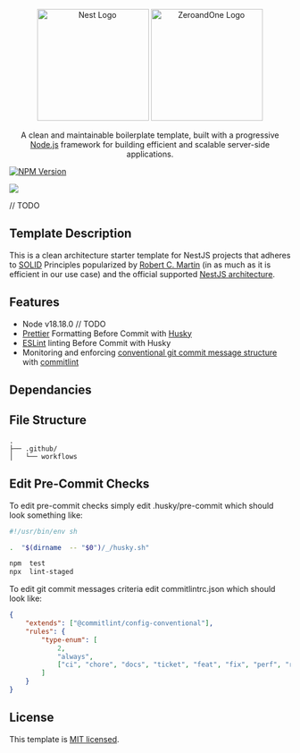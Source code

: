 <!-- Prepared By: Mohammad Kahil-->

<p  align="center">
<a  href="http://nestjs.com/"  target="blank"><img  src="https://nestjs.com/img/logo-small.svg"  width="200" height="200" alt="Nest Logo"  /></a>
<a  href="https://zeroandone.me/"  target="blank"><img  src="https://zeroandone.me/svg/logo.svg"  width="200" height="200" alt="ZeroandOne Logo"  /></a>
</p>

[circleci-image]: https://img.shields.io/circleci/build/github/nestjs/nest/master?token=abc123def456
[circleci-url]: https://circleci.com/gh/nestjs/nest

<p  align="center">A clean and maintainable boilerplate template, built with a progressive <a  href="http://nodejs.org"  target="_blank">Node.js</a> framework for building efficient and scalable server-side applications.</p>

<p  align="center">

<a  href="https://www.npmjs.com/~nestjscore"  target="_blank"><img  src="https://img.shields.io/npm/v/@nestjs/core.svg"  alt="NPM Version"  /></a>

<a  href="https://twitter.com/nestframework"  target="_blank"><img  src="https://img.shields.io/twitter/follow/nestframework.svg?style=social&label=Follow"></a>

</p> // TODO

## Template Description

This is a clean architecture starter template for NestJS projects that adheres
to [SOLID](https://en.wikipedia.org/wiki/SOLID) Principles popularized
by [Robert C. Martin](https://en.wikipedia.org/wiki/Robert_C._Martin) (in as much as it is efficient in our use case)
and the official supported [NestJS architecture](https://docs.nestjs.com/).

## Features

-   Node v18.18.0 // TODO
-   [Prettier](https://github.com/prettier/prettier) Formatting Before Commit
    with [Husky](https://github.com/typicode/husky)
-   [ESLint](https://github.com/eslint/eslint) linting Before Commit with Husky
-   Monitoring and
    enforcing [conventional git commit message structure](https://medium.com/rupesh-tiwari/conventional-git-commit-messages-and-linting-76e1fbb9e14a#:~:text=Conventional%20Commit%20Message%20Format&text=The%20commit%20message%20should%20be,as%20in%20various%20git%20tools.)
    with [commitlint](https://github.com/conventional-changelog/commitlint)

## Dependancies


## File Structure

```
.
├── .github/
│   └── workflows
```



## Edit Pre-Commit Checks

To edit pre-commit checks simply edit .husky/pre-commit which should look something like:

```bash
#!/usr/bin/env sh

.  "$(dirname  -- "$0")/_/husky.sh"

npm  test
npx  lint-staged
```

To edit git commit messages criteria edit commitlintrc.json which should look like:

```json
{
    "extends": ["@commitlint/config-conventional"],
    "rules": {
        "type-enum": [
            2,
            "always",
            ["ci", "chore", "docs", "ticket", "feat", "fix", "perf", "refactor", "revert", "style"]
        ]
    }
}
```

## License

This template is [MIT licensed](https://github.com/git/git-scm.com/blob/main/MIT-LICENSE.txt).
